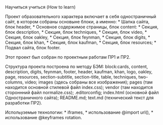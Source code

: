 Научиться учиться (How to learn)

Проект образовательного характера включает в себя одностраничный сайт, в котором собраны основыне блоки, а именно:
    * Шапка сайта, блок header,
    * Основное содержимое страницы, блок content:
        * Секция, блок description,
        * Секция, блок techniques,
        * Секция, блок video,
        * Секция, блок oakley,
        * Секция, блок feynman,
        * Секция, блок digits,
        * Секция, блок khan,
        * Секция, блок kaufman,
        * Секция, блок resources;
    * Подвал сайта, блок footer.

Этот проект был собран по проектным работам ПР1 и ПР2.

Структура проекта построена по методу БЭМ:
    block:cards,
          content,
          description,
          digits,
          feynman,
          footer,
          header,
          kaufman,
          khan,
          logo,
          oakley,
          page,
          resources,
          section-subtitle,
          section-title,
          table,
          techniques,
          two-columns,
          video;
    images (здесь собраны все изображения);
    pages (там находится основной стилевой файл index.css);
    vendor (там находится стороннний файл normalize.css);
    .editorconfig;
    index.html (основной файл Одностраничного сайта);
    README.md;
    text.md (технический текст для разработки ПР2).

Испольуземые технологии:
    * iframes,
    * использование @import url(),
    * использование @keyframes rotation.
